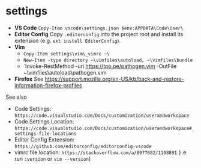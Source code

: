 # settings 

* **VS Code** `Copy-Item vscode\settings.json $env:APPDATA\Code\User\`
* **Editor Config** Copy `.editorconfig` into the project root and install its extension (e.g. `ext install EditorConfig`).
* **Vim** 
  * `Copy-Item settings\vim\_vimrc ~\`
  * `New-Item -type directory ~\vimfiles\autoload, ~\vimfiles\bundle`
  * `Invoke-RestMethod -uri https://tpo.pe/pathogen.vim -OutFile ~\vimfiles\autoload\pathogen.vim
* **Firefox** See https://support.mozilla.org/en-US/kb/back-and-restore-information-firefox-profiles

See also 

* Code Settings: `https://code.visualstudio.com/Docs/customization/userandworkspace`
* Code Settings Location: `https://code.visualstudio.com/Docs/customization/userandworkspace#_settings-file-locations`
* Editor Config Extension: `https://github.com/editorconfig/editorconfig-vscode` 
* vimrc file location: `https://stackoverflow.com/a/8977682/1108891` (i.e. run `:version` or `vim --version`) 

